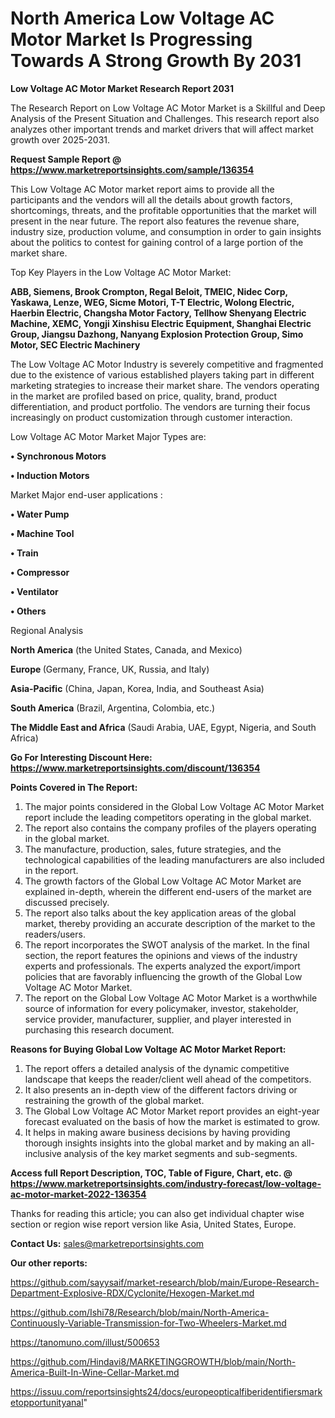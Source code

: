# North America Low Voltage AC Motor Market Is Progressing Towards A Strong Growth By 2031

<strong>Low Voltage AC Motor Market Research Report 2031</strong>

The Research Report on Low Voltage AC Motor Market is a Skillful and Deep Analysis of the Present Situation and Challenges. This research report also analyzes other important trends and market drivers that will affect market growth over 2025-2031.

<strong>Request Sample Report @ <a href=https://www.marketreportsinsights.com/sample/136354>https://www.marketreportsinsights.com/sample/136354</a></strong>

This Low Voltage AC Motor market report aims to provide all the participants and the vendors will all the details about growth factors, shortcomings, threats, and the profitable opportunities that the market will present in the near future. The report also features the revenue share, industry size, production volume, and consumption in order to gain insights about the politics to contest for gaining control of a large portion of the market share.

Top Key Players in the Low Voltage AC Motor Market:

<strong>ABB, Siemens, Brook Crompton, Regal Beloit, TMEIC, Nidec Corp, Yaskawa, Lenze, WEG, Sicme Motori, T-T Electric, Wolong Electric, Haerbin Electric, Changsha Motor Factory, Tellhow Shenyang Electric Machine, XEMC, Yongji Xinshisu Electric Equipment, Shanghai Electric Group, Jiangsu Dazhong, Nanyang Explosion Protection Group, Simo Motor, SEC Electric Machinery</strong>

The Low Voltage AC Motor Industry is severely competitive and fragmented due to the existence of various established players taking part in different marketing strategies to increase their market share. The vendors operating in the market are profiled based on price, quality, brand, product differentiation, and product portfolio. The vendors are turning their focus increasingly on product customization through customer interaction.

Low Voltage AC Motor Market Major Types are:

<strong>• Synchronous Motors

• Induction Motors</strong>

Market Major end-user applications :

<strong>• Water Pump

• Machine Tool

• Train

• Compressor

• Ventilator

• Others</strong>

Regional Analysis

</u><strong><b>North America</b></strong> (the United States, Canada, and Mexico)

<strong><b>Europe </b></strong>(Germany, France, UK, Russia, and Italy)

<strong><b>Asia-Pacific</b></strong> (China, Japan, Korea, India, and Southeast Asia)

<strong><b>South America</b></strong> (Brazil, Argentina, Colombia, etc.)

<strong><b>The Middle East and Africa</b></strong> (Saudi Arabia, UAE, Egypt, Nigeria, and South Africa)

<strong>Go For Interesting Discount Here: <a href=https://www.marketreportsinsights.com/discount/136354>https://www.marketreportsinsights.com/discount/136354</a></strong>

<strong>Points Covered in The Report:</strong>
<ol>
  <li>The major points considered in the Global Low Voltage AC Motor Market report include the leading competitors operating in the global market.</li>
  <li>The report also contains the company profiles of the players operating in the global market.</li>
  <li>The manufacture, production, sales, future strategies, and the technological capabilities of the leading manufacturers are also included in the report.</li>
  <li>The growth factors of the Global Low Voltage AC Motor Market are explained in-depth, wherein the different end-users of the market are discussed precisely.</li>
  <li>The report also talks about the key application areas of the global market, thereby providing an accurate description of the market to the readers/users.</li>
  <li>The report incorporates the SWOT analysis of the market. In the final section, the report features the opinions and views of the industry experts and professionals. The experts analyzed the export/import policies that are favorably influencing the growth of the Global Low Voltage AC Motor Market.</li>
  <li>The report on the Global Low Voltage AC Motor Market is a worthwhile source of information for every policymaker, investor, stakeholder, service provider, manufacturer, supplier, and player interested in purchasing this research document.</li>
</ol>
<strong>Reasons for Buying Global Low Voltage AC Motor Market Report:</strong>

<ol>
  <li>The report offers a detailed analysis of the dynamic competitive landscape that keeps the reader/client well ahead of the competitors.</li>
  <li>It also presents an in-depth view of the different factors driving or restraining the growth of the global market.</li>
  <li>The Global Low Voltage AC Motor Market report provides an eight-year forecast evaluated on the basis of how the market is estimated to grow.</li>
  <li>It helps in making aware business decisions by having providing thorough insights insights into the global market and by making an all-inclusive analysis of the key market segments and sub-segments.</li>
</ol>
<strong>Access full Report Description, TOC, Table of Figure, Chart, etc. @ <a href=https://www.marketreportsinsights.com/industry-forecast/low-voltage-ac-motor-market-2022-136354>https://www.marketreportsinsights.com/industry-forecast/low-voltage-ac-motor-market-2022-136354</a></strong>


Thanks for reading this article; you can also get individual chapter wise section or region wise report version like Asia, United States, Europe.

<strong>Contact Us:</strong>
sales@marketreportsinsights.com

<strong>Our other reports:</strong>

<a href=https://github.com/sayysaif/market-research/blob/main/Europe-Research-Department-Explosive-RDX/Cyclonite/Hexogen-Market.md>https://github.com/sayysaif/market-research/blob/main/Europe-Research-Department-Explosive-RDX/Cyclonite/Hexogen-Market.md</a>

<a href=https://github.com/Ishi78/Research/blob/main/North-America-Continuously-Variable-Transmission-for-Two-Wheelers-Market.md>https://github.com/Ishi78/Research/blob/main/North-America-Continuously-Variable-Transmission-for-Two-Wheelers-Market.md</a>

<a href=https://tanomuno.com/illust/500653>https://tanomuno.com/illust/500653</a>

<a href=https://github.com/Hindavi8/MARKETINGGROWTH/blob/main/North-America-Built-In-Wine-Cellar-Market.md>https://github.com/Hindavi8/MARKETINGGROWTH/blob/main/North-America-Built-In-Wine-Cellar-Market.md</a>

<a href=https://issuu.com/reportsinsights24/docs/europeopticalfiberidentifiersmarketopportunityanal>https://issuu.com/reportsinsights24/docs/europeopticalfiberidentifiersmarketopportunityanal</a>"
